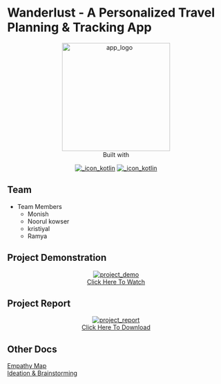 # Wanderlust - A Personalized Travel Planning & Tracking App

<div align="center">
<a href="#" title="App Logo"><img src="https://cdn.jsdelivr.net/gh/devsiva003/NM-PBL-2023-AD-Wanderlust-Travel-Plan-App@main/public/images/travel_plan_logo.png" style="width:250px;height:250px" alt="app_logo" title="App Logo" /></a>
</div>

<div align="center">
<span>Built with</span>

[![_icon_kotlin](https://img.shields.io/badge/kotlin-E24462?style=for-the-badge&logo=kotlin&logoColor=ffffff "Kotlin")](#)
[![_icon_kotlin](https://img.shields.io/badge/jetpack_compose-092937?style=for-the-badge&logo=jetpack-compose&logoColor=ffffff "Kotlin")](#)
</div>

## Team


- Team Members
  - Monish
  - Noorul kowser
  - kristiyal
  - Ramya

## Project Demonstration

<div align="center"><a href="https://drive.google.com/file/d/1-9KR5cm_pX3LjGDsFh9VZ8U8XQaRyLx-/preview" rel="noopener nofollow" target="_blank" title="Project Demo"><img src="https://cdn.jsdelivr.net/gh/devsiva003/NM-PBL-2023-AD-Wanderlust-Travel-Plan-App@main/public/images/proj-demo-thumbnail.png" alt="project_demo" title="Project Demo" /></a></div>

<div align="center"><a href="https://drive.google.com/file/d/1-9KR5cm_pX3LjGDsFh9VZ8U8XQaRyLx-/preview" rel="noopener nofollow" target="_blank" title="Project Report">Click Here To Watch</a></div>

## Project Report

<div align="center"><a href="https://drive.google.com/file/d/1JZbWwVQTXVJpKq04xGffZiDW3-xa__oD/preview" rel="noopener nofollow" target="_blank" title="Project Report"><img src="https://cdn.jsdelivr.net/gh/devsiva003/NM-PBL-2023-AD-Wanderlust-Travel-Plan-App@main/public/images/Report-front-cover.png" alt="project_report" title="Project Report" /></a></div>

<div align="center"><a href="https://drive.google.com/file/d/1JZbWwVQTXVJpKq04xGffZiDW3-xa__oD/preview" rel="noopener nofollow" target="_blank" title="Project Report">Click Here To Download</a></div>

## Other Docs

[Empathy Map](./docs/EmpathyMap_Wanderlust.pdf)<br>
[Ideation & Brainstorming](./docs/BrainStorming_Wanderlust.pdf)
